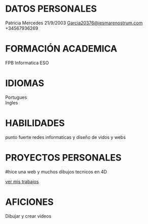 # DATOS PERSONALES
 Patricia Mercedes
 21/9/2003
 Garcia20376@iesmarenostrum.com
 +34567936269

# FORMACIÓN ACADEMICA 
 FPB Informatica 
 ESO

# IDIOMAS
Portugues  
Ingles

# HABILIDADES 
punto fuerte redes informaticas y diseño de vidos y webs 

# PROYECTOS PERSONALES
#hice una web y muchos dibujos tecnicos en 4D

[ver mis trabajos](./trabajos.md)

# AFICIONES
Dibujar y crear videos

